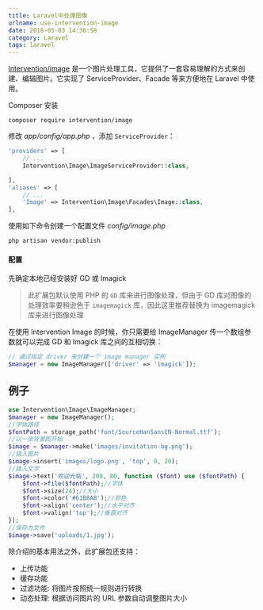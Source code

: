 ```yaml
---
title: Laravel中处理图像
urlname: use-intervention-image
date: 2018-05-03 14:36:58
category: Laravel
tags: laravel
---
```


[Intervention/image](http://image.intervention.io/) 是一个图片处理工具，它提供了一套容易理解的方式来创建、编辑图片。它实现了 ServiceProvider、Facade 等来方便地在 Laravel 中使用。

<!-- more -->

Composer 安装

```
composer require intervention/image
```

修改 *app/config/app.php* ，添加 `ServiceProvider`：

```php
'providers' => [
    // ...
    Intervention\Image\ImageServiceProvider::class,

],
'aliases' => [
    // ...
    'Image' => Intervention\Image\Facades\Image::class,
],
```

使用如下命令创建一个配置文件 *config/image.php*

```
php artisan vendor:publish
```

#### 配置

先确定本地已经安装好 GD 或 Imagick

> 此扩展包默认使用 PHP 的 `GD` 库来进行图像处理，但由于 GD 库对图像的处理效率要稍逊色于 `imagemagick` 库，因此这里推荐替换为 imagemagick 库来进行图像处理

在使用 Intervention Image 的时候，你只需要给 ImageManager 传一个数组参数就可以完成 GD 和 Imagick 库之间的互相切换：

```php
// 通过指定 driver 来创建一个 image manager 实例
$manager = new ImageManager(['driver' => 'imagick']);
```

## 例子

```php
use Intervention\Image\ImageManager;
$manager = new ImageManager();
//字体路径
$fontPath = storage_path('font/SourceHanSansCN-Normal.ttf');
//以一张背景图开始
$image = $manager->make('images/invitation-bg.png');
//插入图片
$image->insert('images/logo.png', 'top', 0, 20);
//插入文字
$image->text('欢迎光临', 200, 80, function ($font) use ($fontPath) {
    $font->file($fontPath);//字体
    $font->size(24);//大小
    $font->color('#61B8A8');//颜色
    $font->align('center');//水平对齐
    $font->valign('top');//垂直对齐
});
//保存为文件
$image->save('uploads/1.jpg');
```

除介绍的基本用法之外，此扩展包还支持：

- 上传功能
- 缓存功能
- 过滤功能: 将图片按照统一规则进行转换
- 动态处理: 根据访问图片的 URL 参数自动调整图片大小
